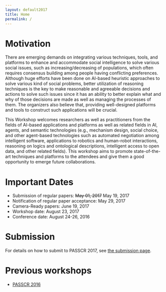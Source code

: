 ```yaml
---
layout: default2017
title: Home
permalink: /
---
```

# Motivation

There are emerging demands on integrating various techniques, tools, and platforms to enhance and accommodate social intelligence to solve various social issues, such as increasing/decreasing of populations, which often requires consensus building among people having conflicting preferences. Although huge efforts have been done on AI-based heuristic approaches to solve various kind of social problems, better utilization of reasoning techniques is the key to make reasonable and agreeable decisions and actions to solve such issues since it has an ability to better explain what and why of those decisions are made as well as managing the processes of them. The organizers also believe that, providing well-designed platforms and tools to construct such applications will be crucial. 

This Workshop welcomes researchers as well as practitioners from the fields of AI-based applications and platforms as well as related fields in AI, agents, and semantic technologies (e.g., mechanism design, social choice, and other agent-based technologies such as automated negotiation among intelligent software, applications to robotics and human-robot interactions, reasoning on logics and ontological descriptions, intelligent access to open data, and other related fields). This workshop aims to promote state-of-the-art techniques and platforms to the attendees and  give them a good opportunity to emerge future collaborations. 


# Important Dates

* Submission of regular papers: ~~May 01, 2017~~ May 19, 2017
* Notification of regular paper acceptance: May 29, 2017
* Camera-Ready papers: June 19, 2017
* Workshop date: August 23, 2017
* Conference date: August 24-26, 2016

# Submission
For details on how to submit to PASSCR 2017, see [the submission page](http://passcr.org/submission/).

# Previous workshops
* [PASSCR 2016](http://passcr.org/2016/)
